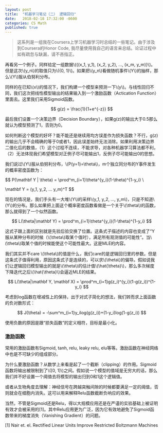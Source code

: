 ```yaml
---
layout: post
title:  "机器学习笔记（二） 逻辑回归"
date:   2018-02-18 17:32:00 -0600
categories: CS Math
published: true
---
```

<script src="https://cdnjs.cloudflare.com/ajax/libs/mathjax/2.7.0/MathJax.js?config=TeX-AMS-MML_HTMLorMML" type="text/javascript"></script>

> 这系列是一组我在Coursera上学习机器学习时总结的一些笔记。由于涉及到Coursera的Honor Code, 我尽量使用我自己的语言来总结。论证过程中如有疏忽与缺漏，请不吝指正。

再看另一个例子。同样给定一组数据\\({(x_1, y_1), (x_2, y_2), ..., (x_m, y_m)}\\)。但是这次\\(y_n\\)的取值只为\\(\{0, 1\}\\)。如果把\\(y_n\\)看做随机事件\\(Y\\)的抽样，那么\\(Y\\)服从伯努利分布。

同样的在已知\\(x\\)的情况下，我们构建一个模型来预测一下\\(y\\)。与线性回归不同，我们这次把线性模型输出的结果输入到一个激励函数（Actication Function）里面去。这里我们采用Sigmoid函数。

$$
g(z) = \frac{1}{1+e^{-z}}
$$

最后我们设置一个决策边界（Decision Boundary），如果g(z)的输出大于0.5那么就认为模型预测了1，否则为0。

如何判断这个模型的好坏？能不能还是继续用均方误差作为损失函数？不行，g(z)的输出几乎不会精确的等于0或者1，因此误差始终无法消除。如果利用决策边界二值化后的数值，（1）这个过程不连续，不能求导，对各种机器学习算法都不利，（2）无法体现我们希望模型对正例子尽可能输出1，反例子尽可能输出0的思想。

我们说过\\(Y\\)服从伯努利分布，\\(P(y=1)=\theta\\)，m个独立同分布的Y事件发生的概率密度函数为：

$$
P(\mathbf Y | \theta) = \prod^m_{i=1}\theta^{y_i}(1-\theta)^{1-y_i} \\

\mathbf Y = (y_1, y_2, ... y_m)^T
$$

现在的情况是，我们手头有一大堆\\(Y\\)的采样\\(y_1, y_2, ..., y_m\\)，只是不知道\\(Y\\)的分布。那么如果把上面这个概率密度函数看做是一个关于\\(\theta\\)的函数，那么就得到了一个似然函数。

$$
L(\theta|\mathbf Y) = \prod^m_{i=1}\theta^{y_i}(1-\theta)^{1-y_i}
$$

这式子跟上面的区别就是先验后验交换了位置。这条式子描述的内容也变成了“Y服从某种分布的时候（\\(\theta\\)取某个值时），满足所有观测值的可能性”。当\\(\theta\\)取某个值的时候能使这个可能性最大。这是MLE的内容。

我们其实并不care \\(\theta\\)的值是什么，我们care的是逻辑回归里的参数。但是这条式子值得利用，原因这条式子是连续的，可以求\\(\theta\\)的偏导。假如说我们让逻辑回归模型输出的就是\\(\theta\\)的估计值\\(\hat{\theta}\\)，那么多次梯度下降迭代之后\\(\hat{\theta}\\)会逼近MLE的结果。

$$
L(\theta|\mathbf Y, \mathbf X) = \prod^m_{i=1}g(z_i)^{y_i}(1-g(z_i))^{1-y_i}
$$

考虑到log函数在增减性上的保持，出于对式子简化的想法，我们转而求上面函数的负对数形式：

$$
J(\theta) = -\sum^m_{i=1}y_ilog(g(z_i))+(1-y_i)log(1-g(z_i))
$$

使用负数的原因是跟“损失函数”的定义相符，目标是最小化。

### 激励函数

常用的激励函数有Sigmoid, tanh, relu, leaky relu, elu等等。激励函数在神经网络中也是不可缺少的组成部分。

为什么要激励函数？从数学上来看是起了一个截断（clipping）的作用。Sigmoid函数将输出被限制到了\\([0, 1]\\)之间。假如说一个模型的值域是无穷大的话，那么我们并不好设置一个阈值去将模型的输出归到0和1这个逻辑值。

或者从生物角度去理解：神经信号在跨越突触间隙的时候都要满足一定的阈值，否则就会在细胞内消失。这可以用来解释Relu函数截断负响应的效果。

当然，不管是Sigmoid还是Relu，得以大规模应用还是在严谨的实验基础上被证明有效才会被采用的[1]。其中Relu应用更为广泛，因为它有效地避免了Sigmoid函数带来的梯度消失（Vanishing Gradient）的问题。

[1] Nair et. el. Rectified Linear Units Improve Restricted Boltzmann Machines
